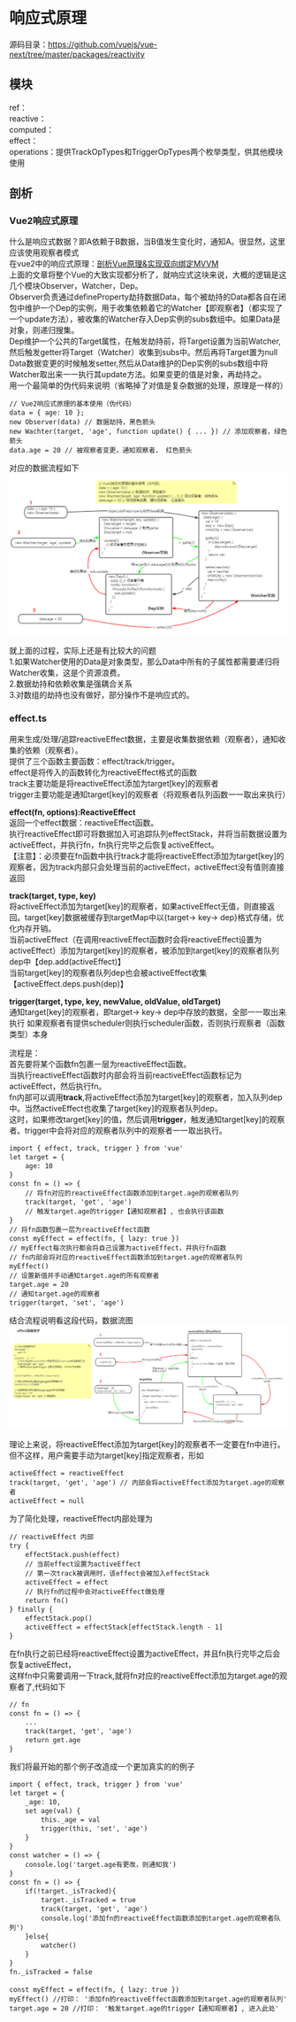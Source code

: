# 响应式原理
源码目录：https://github.com/vuejs/vue-next/tree/master/packages/reactivity  

## 模块
ref：   
reactive：  
computed：  
effect：  
operations：提供TrackOpTypes和TriggerOpTypes两个枚举类型，供其他模块使用

## 剖析

### Vue2响应式原理
什么是响应式数据？即A依赖于B数据，当B值发生变化时，通知A。很显然，这里应该使用观察者模式    
在vue2中的响应式原理：[剖析Vue原理&实现双向绑定MVVM](https://www.cnblogs.com/chuaWeb/articles/13554465.html)  
上面的文章将整个Vue的大致实现都分析了，就响应式这块来说，大概的逻辑是这几个模块Observer，Watcher，Dep。  
Observer负责通过defineProperty劫持数据Data，每个被劫持的Data都各自在闭包中维护一个Dep的实例，用于收集依赖着它的Watcher【即观察者】（都实现了一个update方法），被收集的Watcher存入Dep实例的subs数组中。如果Data是对象，则递归搜集。  
Dep维护一个公共的Target属性，在触发劫持前，将Target设置为当前Watcher, 然后触发getter将Target（Watcher）收集到subs中。然后再将Target置为null  
Data数据变更的时候触发setter,然后从Data维护的Dep实例的subs数组中将Watcher取出来一一执行其update方法。如果变更的值是对象，再劫持之。  
用一个最简单的伪代码来说明（省略掉了对值是复杂数据的处理，原理是一样的）  
``` 
// Vue2响应式原理的基本使用（伪代码）
data = { age: 10 };
new Observer(data) // 数据劫持，黑色箭头
new Wachter(target, 'age', function update() { ... }) // 添加观察者，绿色箭头
data.age = 20 // 被观察者变更，通知观察者， 红色箭头
```
对应的数据流程如下  
![Vue2响应式原理的基本使用流程](./vue2-observer.png)  

就上面的过程，实际上还是有比较大的问题  
1.如果Watcher使用的Data是对象类型，那么Data中所有的子属性都需要递归将Watcher收集，这是个资源浪费。  
2.数据劫持和依赖收集是强耦合关系  
3.对数组的劫持也没有做好，部分操作不是响应式的。  


### effect.ts  
用来生成/处理/追踪reactiveEffect数据，主要是收集数据依赖（观察者），通知收集的依赖（观察者）。  
提供了三个函数主要函数：effect/track/trigger。  
effect是将传入的函数转化为reactiveEffect格式的函数    
track主要功能是将reactiveEffect添加为target[key]的观察者   
trigger主要功能是通知target[key]的观察者（将观察者队列函数一一取出来执行）  
  
**effect(fn, options):ReactiveEffect**   
返回一个effect数据：reactiveEffect函数。  
执行reactiveEffect即可将数据加入可追踪队列effectStack，并将当前数据设置为activeEffect，并执行fn，fn执行完毕之后恢复activeEffect。  
【注意】：必须要在fn函数中执行track才能将reactiveEffect添加为target[key]的观察者，因为track内部只会处理当前的activeEffect，activeEffect没有值则直接返回 
  
   
**track(target, type, key)**  
将activeEffect添加为target[key]的观察者，如果activeEffect无值，则直接返回。target[key]数据被缓存到targetMap中以{target-> key-> dep}格式存储，优化内存开销。  
当前activeEffect（在调用reactiveEffect函数时会将reactiveEffect设置为activeEffect）添加为target[key]的观察者，被添加到target[key]的观察者队列dep中【dep.add(activeEffect)】   
当前target[key]的观察者队列dep也会被activeEffect收集【activeEffect.deps.push(dep)】  
     
**trigger(target, type, key, newValue, oldValue, oldTarget)**      
通知target[key]的观察者，即target-> key-> dep中存放的数据，全部一一取出来执行
如果观察者有提供scheduler则执行scheduler函数，否则执行观察者（函数类型）本身    
   
  
流程是：  
首先要将某个函数fn包裹一层为reactiveEffect函数。  
当执行reactiveEffect函数时内部会将当前reactiveEffect函数标记为activeEffect，然后执行fn。  
fn内部可以调用**track**,将activeEffect添加为target[key]的观察者，加入队列dep中。当然activeEffect也收集了target[key]的观察者队列dep。   
这时，如果修改target[key]的值，然后调用**trigger**，触发通知target[key]的观察者。trigger中会将对应的观察者队列中的观察者一一取出执行。   
``` 
import { effect, track, trigger } from 'vue'
let target = {
    age: 10
}
const fn = () => {
    // 将fn对应的reactiveEffect函数添加到target.age的观察者队列
    track(target, 'get', 'age')
    // 触发target.age的trigger【通知观察者】, 也会执行该函数
}
// 将fn函数包裹一层为reactiveEffect函数
const myEffect = effect(fn, { lazy: true })
// myEffect每次执行都会将自己设置为activeEffect，并执行fn函数
// fn内部会将对应的reactiveEffect函数添加到target.age的观察者队列
myEffect()
// 设置新值并手动通知target.age的所有观察者
target.age = 20
// 通知target.age的观察者
trigger(target, 'set', 'age')
``` 
结合流程说明看这段代码，数据流图
![effect简单例子的数据流图](./effect.png)  
  
理论上来说，将reactiveEffect添加为target[key]的观察者不一定要在fn中进行。但不这样，用户需要手动为target[key]指定观察者，形如  
```
activeEffect = reactiveEffect
track(target, 'get', 'age') // 内部会将activeEffect添加为target.age的观察者
activeEffect = null
```
为了简化处理，reactiveEffect内部处理为    
```
// reactiveEffect 内部
try {
    effectStack.push(effect)
    // 当前effect设置为activeEffect
    // 第一次track被调用时，该effect会被加入effectStack
    activeEffect = effect
    // 执行fn的过程中会对activeEffect做处理
    return fn()
} finally {
    effectStack.pop()
    activeEffect = effectStack[effectStack.length - 1]
} 
```
在fn执行之前已经将reactiveEffect设置为activeEffect，并且fn执行完毕之后会恢复activeEffect，  
这样fn中只需要调用一下track,就将fn对应的reactiveEffect添加为target.age的观察者了,代码如下    
``` 
// fn
const fn = () => {
    ...
    track(target, 'get', 'age')
    return get.age
}
```
  
我们将最开始的那个例子改造成一个更加真实的的例子
``` 
import { effect, track, trigger } from 'vue'
let target = {
    _age: 10,
    set age(val) {
        this._age = val
        trigger(this, 'set', 'age')
    }
}
const watcher = () => {
    console.log('target.age有更改，则通知我')
}
const fn = () => {
    if(!target._isTracked){
        target._isTracked = true
        track(target, 'get', 'age')
        console.log('添加fn的reactiveEffect函数添加到target.age的观察者队列')
    }else{
        watcher()
    }
}
fn._isTracked = false

const myEffect = effect(fn, { lazy: true })
myEffect() //打印： '添加fn的reactiveEffect函数添加到target.age的观察者队列'
target.age = 20 //打印： '触发target.age的trigger【通知观察者】, 进入此处'
```  
  
